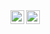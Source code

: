 <img align="left" alt="JoshMadakor | YouTube" width="22px" src="https://cdn.jsdelivr.net/gh/devicons/devicon@latest/icons/javascript/javascript-original.svg" />
<img align="left" alt="JoshMadakor | YouTube" width="22px" src="https://cdn.jsdelivr.net/gh/devicons/devicon@latest/icons/javascript/javascript-original.svg" />

